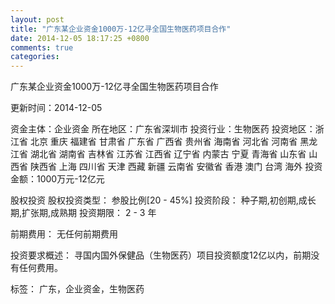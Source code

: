 ```yaml
---
layout: post
title: "广东某企业资金1000万-12亿寻全国生物医药项目合作"
date: 2014-12-05 18:17:25 +0800
comments: true
categories: 
---
```

广东某企业资金1000万-12亿寻全国生物医药项目合作



更新时间：2014-12-05

资金主体：企业资金
所在地区：广东省深圳市
投资行业：生物医药
投资地区：浙江省 北京 重庆 福建省 甘肃省 广东省 广西省 贵州省 海南省 河北省 河南省 黑龙江省 湖北省 湖南省 吉林省 江苏省 江西省 辽宁省 内蒙古 宁夏 青海省 山东省 山西省 陕西省 上海 四川省 天津 西藏 新疆 云南省 安徽省 香港 澳门 台湾 海外
投资金额：1000万元-12亿元

股权投资
股权投资类型：
                            参股比例[20 - 45%] 
                                                                                投资阶段：
                            种子期,初创期,成长期,扩张期,成熟期 
                                                                                                                                        投资期限：
                            2 - 3 年

前期费用：
无任何前期费用

投资要求概述：
寻国内国外保健品（生物医药）项目投资额度12亿以内，前期没有任何费用。

标签：
广东，企业资金，生物医药

